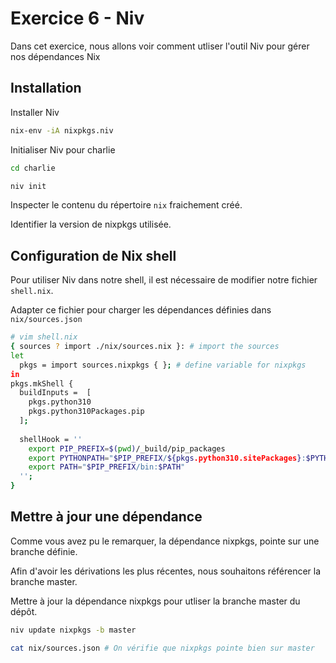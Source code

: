 # Exercice 6 - Niv

Dans cet exercice, nous allons voir comment utliser l'outil Niv pour gérer nos dépendances Nix

## Installation

Installer Niv
```bash
nix-env -iA nixpkgs.niv
```

Initialiser Niv pour charlie
```bash
cd charlie

niv init
```

Inspecter le contenu du répertoire `nix` fraichement créé.

Identifier la version de nixpkgs utilisée.

## Configuration de Nix shell

Pour utiliser Niv dans notre shell, il est nécessaire de modifier notre fichier `shell.nix`. 

Adapter ce fichier pour charger les dépendances définies dans `nix/sources.json`

```bash
# vim shell.nix
{ sources ? import ./nix/sources.nix }: # import the sources
let
  pkgs = import sources.nixpkgs { }; # define variable for nixpkgs
in
pkgs.mkShell { 
  buildInputs =  [
    pkgs.python310
    pkgs.python310Packages.pip
  ]; 
    
  shellHook = ''
    export PIP_PREFIX=$(pwd)/_build/pip_packages
    export PYTHONPATH="$PIP_PREFIX/${pkgs.python310.sitePackages}:$PYTHONPATH"
    export PATH="$PIP_PREFIX/bin:$PATH"
  '';
}
```

## Mettre à jour une dépendance

Comme vous avez pu le remarquer, la dépendance nixpkgs, pointe sur une branche définie.

Afin d'avoir les dérivations les plus récentes, nous souhaitons référencer la branche master.

Mettre à jour la dépendance nixpkgs pour utliser la branche master du dépôt.

```bash
niv update nixpkgs -b master

cat nix/sources.json # On vérifie que nixpkgs pointe bien sur master
```